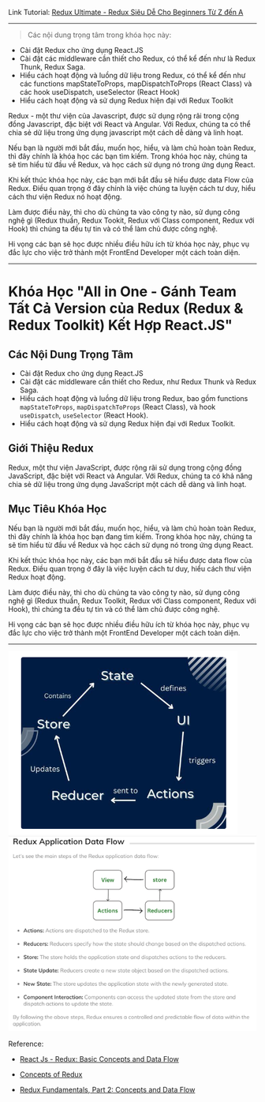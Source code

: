 Link Tutorial: [Redux Ultimate - Redux Siêu Dễ Cho Beginners Từ Z đến A](https://bom.so/5CZgxk)

---

> Các nội dung trọng tâm trong khóa học này:

- Cài đặt Redux cho ứng dụng React.JS
- Cài đặt các middleware cần thiết cho Redux, có thể kể đến như là Redux Thunk, Redux Saga.
- Hiểu cách hoạt động và luồng dữ liệu trong Redux, có thể kể đến như các functions mapStateToProps, mapDispatchToProps (React Class) và các hook useDispatch, useSelector (React Hook)
- Hiểu cách hoạt động và sử dụng Redux hiện đại với Redux Toolkit

Redux - một thư viện của Javascript, được sử dụng rộng rãi trong cộng đồng Javascript, đặc biệt với React và Angular. Với Redux, chúng ta có thể chia sẻ dữ liệu trong ứng dụng javascript một cách dễ dàng và linh hoạt.

Nếu bạn là người mới bắt đầu, muốn học, hiểu, và làm chủ hoàn toàn Redux, thì đây chính là khóa học các bạn tìm kiếm. Trong khóa học này, chúng ta sẽ tìm hiểu từ đầu về Redux, và học cách sử dụng nó trong ứng dụng React.

Khi kết thúc khóa học này, các bạn mới bắt đầu sẽ hiểu được data Flow của Redux. Điều quan trọng ở đây chính là việc chúng ta luyện cách tư duy, hiểu cách thư viện Redux nó hoạt động.

Làm được điều này, thì cho dù chúng ta vào công ty nào, sử dụng công nghệ gì (Redux thuần, Redux Tookit, Redux với Class component, Redux với Hook) thì chúng ta đều tự tin và có thể làm chủ được công nghệ.

Hi vọng các bạn sẽ học được nhiều điều hữu ích từ khóa học này, phục vụ đắc lực cho việc trở thành một FrontEnd Developer một cách toàn diện.

---

# Khóa Học "All in One - Gánh Team Tất Cả Version của Redux (Redux & Redux Toolkit) Kết Hợp React.JS"

## Các Nội Dung Trọng Tâm

- Cài đặt Redux cho ứng dụng React.JS
- Cài đặt các middleware cần thiết cho Redux, như Redux Thunk và Redux Saga.
- Hiểu cách hoạt động và luồng dữ liệu trong Redux, bao gồm functions `mapStateToProps`, `mapDispatchToProps` (React Class), và hook `useDispatch`, `useSelector` (React Hook).
- Hiểu cách hoạt động và sử dụng Redux hiện đại với Redux Toolkit.

## Giới Thiệu Redux

Redux, một thư viện JavaScript, được rộng rãi sử dụng trong cộng đồng JavaScript, đặc biệt với React và Angular. Với Redux, chúng ta có khả năng chia sẻ dữ liệu trong ứng dụng JavaScript một cách dễ dàng và linh hoạt.

## Mục Tiêu Khóa Học

Nếu bạn là người mới bắt đầu, muốn học, hiểu, và làm chủ hoàn toàn Redux, thì đây chính là khóa học bạn đang tìm kiếm. Trong khóa học này, chúng ta sẽ tìm hiểu từ đầu về Redux và học cách sử dụng nó trong ứng dụng React.

Khi kết thúc khóa học này, các bạn mới bắt đầu sẽ hiểu được data flow của Redux. Điều quan trọng ở đây là việc luyện cách tư duy, hiểu cách thư viện Redux hoạt động.

Làm được điều này, thì cho dù chúng ta vào công ty nào, sử dụng công nghệ gì (Redux thuần, Redux Toolkit, Redux với Class component, Redux với Hook), thì chúng ta đều tự tin và có thể làm chủ được công nghệ.

Hi vọng các bạn sẽ học được nhiều điều hữu ích từ khóa học này, phục vụ đắc lực cho việc trở thành một FrontEnd Developer một cách toàn diện.

---

![Flow Redux](image.png)
![Redux Application Data Flow](image-1.png)

Reference:

- [React Js - Redux: Basic Concepts and Data Flow](https://www.codingninjas.com/studio/library/redux-basic-concepts-and-data-flow)

- [Concepts of Redux](https://www.codingninjas.com/studio/library/concepts-of-redux)

- [Redux Fundamentals, Part 2: Concepts and Data Flow](https://redux.js.org/tutorials/fundamentals/part-2-concepts-data-flow)
